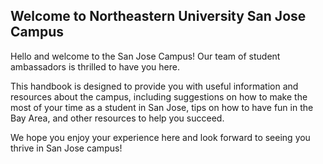 ## Welcome to Northeastern University San Jose Campus
Hello and welcome to the San Jose Campus! 
Our team of student ambassadors is thrilled to have you here. 

This handbook is designed to provide you with useful information and resources about the campus, including suggestions on how to make the most of your time as a student in San Jose, tips on how to have fun in the Bay Area, and other resources to help you succeed. 

We hope you enjoy your experience here and look forward to seeing you thrive in San Jose campus!
